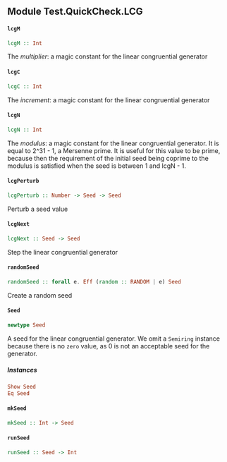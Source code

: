 ## Module Test.QuickCheck.LCG

#### `lcgM`

``` purescript
lcgM :: Int
```

The *multiplier*: a magic constant for the linear congruential generator

#### `lcgC`

``` purescript
lcgC :: Int
```

The *increment*: a magic constant for the linear congruential generator

#### `lcgN`

``` purescript
lcgN :: Int
```

The *modulus*: a magic constant for the linear congruential generator.
It is equal to 2^31 - 1, a Mersenne prime. It is useful for this value to
be prime, because then the requirement of the initial seed being coprime
to the modulus is satisfied when the seed is between 1 and lcgN - 1.

#### `lcgPerturb`

``` purescript
lcgPerturb :: Number -> Seed -> Seed
```

Perturb a seed value

#### `lcgNext`

``` purescript
lcgNext :: Seed -> Seed
```

Step the linear congruential generator

#### `randomSeed`

``` purescript
randomSeed :: forall e. Eff (random :: RANDOM | e) Seed
```

Create a random seed

#### `Seed`

``` purescript
newtype Seed
```

A seed for the linear congruential generator. We omit a `Semiring`
instance because there is no `zero` value, as 0 is not an acceptable
seed for the generator.

##### Instances
``` purescript
Show Seed
Eq Seed
```

#### `mkSeed`

``` purescript
mkSeed :: Int -> Seed
```

#### `runSeed`

``` purescript
runSeed :: Seed -> Int
```



